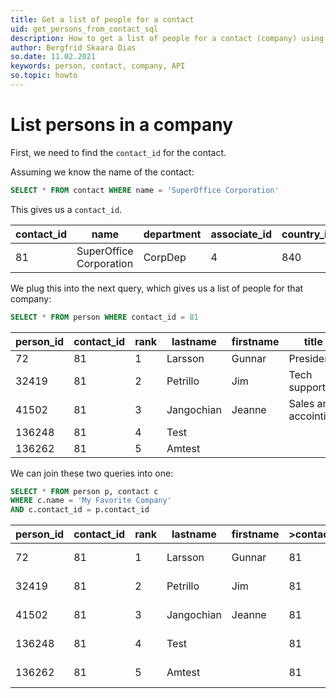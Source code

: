 ```yaml
---
title: Get a list of people for a contact
uid: get_persons_from_contact_sql
description: How to get a list of people for a contact (company) using raw SQL.
author: Bergfrid Skaara Dias
so.date: 11.02.2021
keywords: person, contact, company, API
so.topic: howto
---
```


# List persons in a company

First, we need to find the `contact_id` for the contact.

Assuming we know the name of the contact:

```SQL
SELECT * FROM contact WHERE name = 'SuperOffice Corporation'
```

This gives us a `contact_id`.

| contact_id | name | department | associate_id | country_id | business_idx | ...|
|---|---|---|---|---|---|---|
| 81 | SuperOffice Corporation | CorpDep | 4 | 840 | 319 | |

We plug this into the next query, which gives us a list of people for that company:

```SQL
SELECT * FROM person WHERE contact_id = 81
```

| person_id | contact_id | rank | lastname | firstname | title | ... |
|---|---|---|---|---|---|---|
| 72 | 81 | 1 | Larsson | Gunnar | President | |
| 32419 | 81 | 2 | Petrillo | Jim | Tech support | |
| 41502 | 81 | 3 | Jangochian | Jeanne | Sales and accointing | |
| 136248 | 81 | 4 | Test | | | |
| 136262 | 81 | 5 | Amtest | | | |

We can join these two queries into one:

```SQL
SELECT * FROM person p, contact c 
WHERE c.name = 'My Favorite Company'
AND c.contact_id = p.contact_id
```

| person_id | contact_id | rank | lastname | firstname | >contact_id | name | department | ... |
|---|---|---|---|---|---|---|---|---|
| 72 | 81 | 1 | Larsson | Gunnar | 81 | SuperOffice Corporation | CorpDep | |
| 32419 | 81 | 2 | Petrillo | Jim | 81 | SuperOffice Corporation | CorpDep | |
| 41502 | 81 | 3 | Jangochian | Jeanne | 81 | SuperOffice Corporation | CorpDep | |
| 136248 | 81 | 4 | Test | | 81 | SuperOffice Corporation | CorpDep | |
| 136262 | 81 | 5 | Amtest | | 81 | SuperOffice Corporation | CorpDep | |

